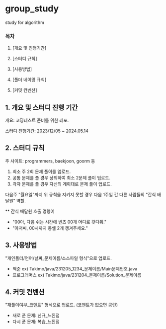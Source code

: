 # group_study
study for algorithm

### 목차
1. [개요 및 진행기간]

2. [스터디 규칙]

3. [사용방법]

4. [폴더 네이밍 규칙]

5. [커밋 컨벤션]

## 1. 개요 및 스터디 진행 기간

개요: 코딩테스트 준비를 위한 레포.

스터디 진행기간: 2023/12/05 ~ 2024.05.14

## 2. 스터디 규칙

주 사이트: programmers, baekjoon, goorm 등

1. 최소 주 2회 문제 풀이를 업로드.
2. 공통 문제를 풀 경우 상의하여 최소 2문제 풀이 업로드.
3. 각자 문제를 풀 경우 자신의 계획대로 문제 풀이 업로드.

다음주 "월요일"까지 위 규칙을 지키지 못할 경우 다음 1주일 간 다른 사람들의 "간식 배달원" 역할.

** 간식 배달원 호출 명령어
- "00아, 다음 쉬는 시간에 빈츠 00개 어디로 갖다줘."
- "아저씨, 00시까지 몽쉘 2개 챙겨주세요."

## 3. 사용방법
"개인폴더/언어/날짜_문제이름/소스파일 형식"으로 업로드.

- 백준 ex) Takimo/java/231205_1234_문제이름/Main문제번호.java
- 프로그래머스 ex) Takimo/java/231204_문제이름/Solution_문제이름


## 4. 커밋 컨벤션

"재풀이여부_코멘트" 형식으로 업로드.
(코멘트가 없으면 공란)

- 새로 푼 문제: 신규_느낀점
- 다시 푼 문제: 복습_느낀점
